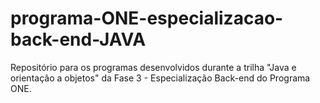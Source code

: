# programa-ONE-especializacao-back-end-JAVA
Repositório para os programas desenvolvidos durante a trilha "Java e orientação a objetos" da Fase 3 - Especialização Back-end do Programa ONE.
